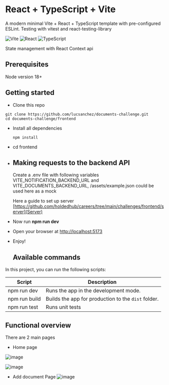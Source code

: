 # React + TypeScript + Vite

A modern minimal Vite + React + TypeScript template with pre-configured ESLint. Testing with vitest and react-testing-library

![Vite](https://img.shields.io/badge/Vite-B73BFE?style=for-the-badge&logo=vite&logoColor=FFD62E)
![React](https://img.shields.io/badge/React-20232A?style=for-the-badge&logo=react&logoColor=61DAFB)
![TypeScript](https://img.shields.io/badge/TypeScript-007ACC?style=for-the-badge&logo=typescript&logoColor=white)

State management with React Context api

## Prerequisites

Node version 18+

## Getting started

- Clone this repo

```
git clone https://github.com/lucsanchez/documents-challenge.git
cd documents-challenge/frontend
```

- Install all dependencies

  ```
  npm install
  ```

- cd frontend

- ## Making requests to the backend API

  Create a .env file with following variables  
  VITE_NOTIFICATION_BACKEND_URL and
  VITE_DOCUMENTS_BACKEND_URL, /assets/example.json could be used here as a mock
  
  Here a guide to set up server
  [https://github.com/holdedhub/careers/tree/main/challenges/frontend/server](Server)

- Now run **npm run dev**

- Open your browser at [http://localhost:5173](http://localhost:5173/)
- Enjoy!

  ## Available commands

<p>In this project, you can run the following scripts:</p>

| Script        | Description                                         |
| ------------- | --------------------------------------------------- |
| npm run dev   | Runs the app in the development mode.               |
| npm run build | Builds the app for production to the `dist` folder. |
| npm run test  | Runs unit tests                                     |


## Functional overview

There are 2 main pages

- Home page

![image](https://github.com/user-attachments/assets/632bc403-29de-4dcc-9509-1f34e0cd2be0)

![image](https://github.com/user-attachments/assets/da5eb886-a48d-4dd1-885e-ce545403733a)


- Add document Page
![image](https://github.com/user-attachments/assets/83979188-3085-4e73-8b53-05575a3ff630)
